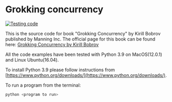 # Grokking concurrency

[![Testing code](https://github.com/luminousmen/grokking_concurrency/actions/workflows/python-app.yml/badge.svg)](https://github.com/luminousmen/grokking_concurrency/actions/workflows/python-app.yml)

This is the source code for book "Grokking Concurrency" by Kirill Bobrov published by Manning Inc. 
The official page for this book can be found here: 
[Grokking Concurrency by Kirill Bobrov](https://www.manning.com/books/grokking-concurrency)

All the code examples have been tested with Python 3.9 on MacOS(12.0.1) and Linux Ubuntu(16.04).

To install Python 3.9 please follow instructions from [https://www.python.org/downloads/](https://www.python.org/downloads/).

To run a program from the terminal:

```bash
python <program to run>
```
